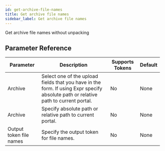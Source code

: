 ```yaml
---
id: get-archive-file-names
title: Get archive file names
sidebar_label: Get archive file names
---
```



Get archive file names without unpacking

## Parameter Reference
| Parameter | Description | Supports Tokens | Default |
| -- | -- | -- | -- |
| Archive | Select one of the upload fields that you have in the form. If using Expr specify absolute path or relative path to current portal. | No | None |
| Archive | Specify absolute path or relative path to current portal. | No | None |
| Output token file names | Specify the output token for file names. | No | None |
